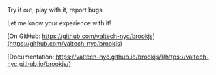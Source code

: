 Try it out, play with it, report bugs

Let me know your experience with it!

[On GitHub: https://github.com/valtech-nyc/brookjs](https://github.com/valtech-nyc/brookjs)

[Documentation: https://valtech-nyc.github.io/brookjs/](https://valtech-nyc.github.io/brookjs/)
